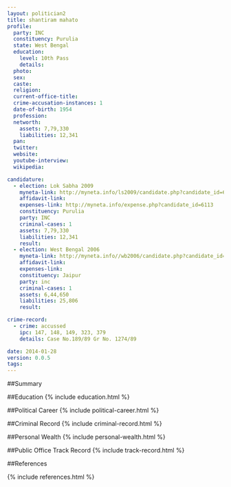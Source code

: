 ```yaml
---
layout: politician2
title: shantiram mahato
profile: 
  party: INC
  constituency: Purulia
  state: West Bengal
  education: 
    level: 10th Pass
    details: 
  photo: 
  sex: 
  caste: 
  religion: 
  current-office-title: 
  crime-accusation-instances: 1
  date-of-birth: 1954
  profession: 
  networth: 
    assets: 7,79,330
    liabilities: 12,341
  pan: 
  twitter: 
  website: 
  youtube-interview: 
  wikipedia: 

candidature: 
  - election: Lok Sabha 2009
    myneta-link: http://myneta.info/ls2009/candidate.php?candidate_id=6113
    affidavit-link: 
    expenses-link: http://myneta.info/expense.php?candidate_id=6113
    constituency: Purulia 
    party: INC
    criminal-cases: 1
    assets: 7,79,330
    liabilities: 12,341
    result:  
  - election: West Bengal 2006
    myneta-link: http://myneta.info//wb2006/candidate.php?candidate_id=508
    affidavit-link: 
    expenses-link: 
    constituency: Jaipur 
    party: inc
    criminal-cases: 1
    assets: 6,44,650
    liabilities: 25,806
    result:  

crime-record: 
  - crime: accussed
    ipc: 147, 148, 149, 323, 379
    details: Case No.189/89 Gr No. 1274/89 

date: 2014-01-28
version: 0.0.5
tags: 
---
```

##Summary


##Education
{% include education.html %}


##Political Career
{% include political-career.html %}


##Criminal Record
{% include criminal-record.html %}


##Personal Wealth
{% include personal-wealth.html %}


##Public Office Track Record
{% include track-record.html %}


##References


{% include references.html %}